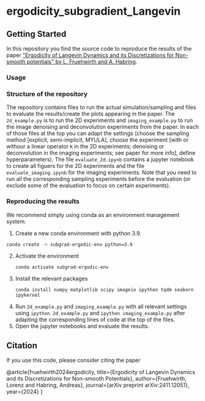 # ergodicity_subgradient_Langevin



<!-- GETTING STARTED -->
## Getting Started

In this repository you find the source code to reproduce the results of the paper ["Ergodicity of Langevin Dynamics and its Discretizations for Non-smooth potentials" by L. Fruehwirth and A. Habring](https://arxiv.org/pdf/2411.12051).

### Usage

### Structure of the repository

The repository contains files to run the actual simulation/sampling and files to evaluate the results/create the plots appearing in the paper. The `2d_example.py` is to run the 2D experiments and `imaging_example.py` to run the image denoising and deconvolution experiments from the paper. In each of those files at the top you can adapt the settings (choose the sampling method [explicit, semi-implicit, MYULA], choose the experiment [with or withour a linear operator `K` in the 2D experiments; denoising or deconvolution in the imaging experiments; see paper for more info], define hyperparameters). The file `evaluate_2d.ipynb` contains a jupyter notebook to create all figuers for the 2D experiments and the file `evaluate_imaging.ipynb` for the imaging experiments. Note that you need to run all the corresponding sampling experiments before the evaluation (or exclude some of the evaluation to focus on certain experiments).

### Reproducing the results

We recommend simply using conda as an environment management system.
1. Create a new conda environment with python 3.9.
  ```sh
  conda create -n subgrad-ergodic-env python=3.9
  ```
2. Activate the environment
   ```
   conda activate subgrad-ergodic-env
   ```
2. Install the relevant packages
   ```
   conda install numpy matplotlib scipy imageio ipython tqdm seaborn ipykernel
   ```
3. Run `2d_example.py` and `imaging_example.py` with all relevant settings using `ipython 2d_example.py` and `ipython imaging_example.py` after adapting the corresponding lines of code at the top of the files.
4. Open the jupyter notebooks and evaluate the results.



## Citation

If you use this code, please consider citing the paper

@article{fruehwirth2024ergodicity,
  title={Ergodicity of Langevin Dynamics and its Discretizations for Non-smooth Potentials},
  author={Fruehwirth, Lorenz and Habring, Andreas},
  journal={arXiv preprint arXiv:2411.12051},
  year={2024}
}


